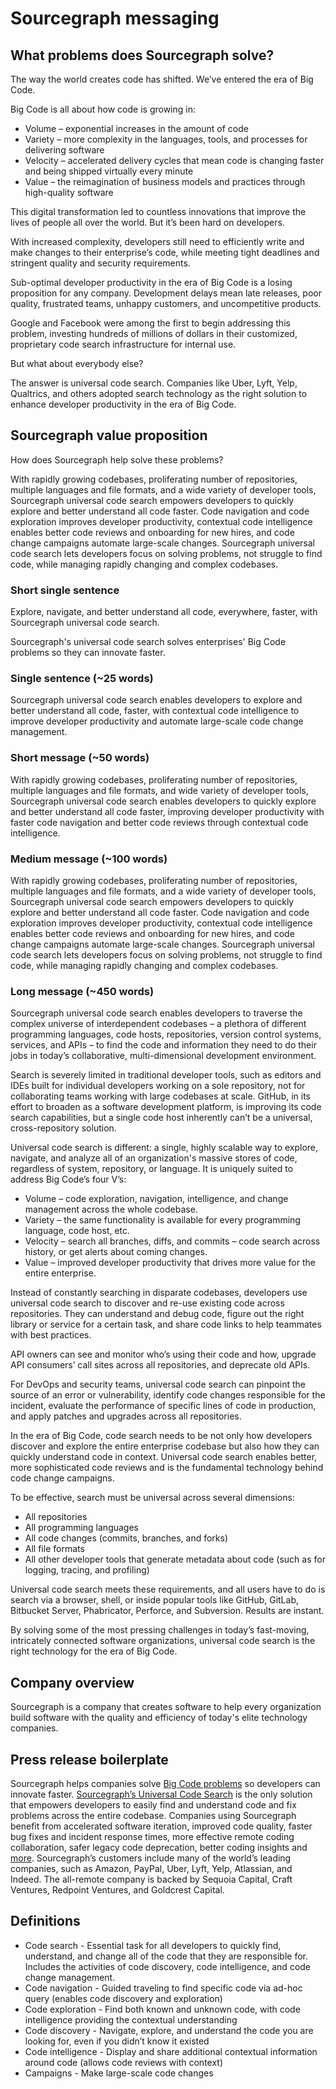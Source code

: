 # Sourcegraph messaging

## What problems does Sourcegraph solve?

The way the world creates code has shifted. We’ve entered the era of Big Code.
 
Big Code is all about how code is growing in:

* Volume – exponential increases in the amount of code
* Variety – more complexity in the languages, tools, and processes for delivering software
* Velocity – accelerated delivery cycles that mean code is changing faster and being shipped virtually every minute
* Value – the reimagination of business models and practices through high-quality software
 
This digital transformation led to countless innovations that improve the lives of people all over the world. But it’s been hard on developers.
 
With increased complexity, developers still need to efficiently write and make changes to their enterprise’s code, while meeting tight deadlines and stringent quality and security requirements. 
 
Sub-optimal developer productivity in the era of Big Code is a losing proposition for any company. Development delays mean late releases, poor quality, frustrated teams, unhappy customers, and uncompetitive products.
 
Google and Facebook were among the first to begin addressing this problem, investing hundreds of millions of dollars in their customized, proprietary code search infrastructure for internal use. 

But what about everybody else?
 
The answer is universal code search. Companies like Uber, Lyft, Yelp, Qualtrics, and others adopted search technology as the right solution to enhance developer productivity in the era of Big Code.

## Sourcegraph value proposition

How does Sourcegraph help solve these problems?

With rapidly growing codebases, proliferating number of repositories, multiple languages and file formats, and a wide variety of developer tools, Sourcegraph universal code search empowers developers to quickly explore and better understand all code faster. Code navigation and code exploration improves developer productivity, contextual code intelligence enables better code reviews and onboarding for new hires, and code change campaigns automate large-scale changes. Sourcegraph universal code search lets developers focus on solving problems, not struggle to find code, while managing rapidly changing and complex codebases.

### Short single sentence

Explore, navigate, and better understand all code, everywhere, faster, with Sourcegraph universal code search.

Sourcegraph's universal code search solves enterprises' Big Code problems so they can innovate faster.

### Single sentence (~25 words)

Sourcegraph universal code search enables developers to explore and better understand all code, faster, with contextual code intelligence to improve developer productivity and automate large-scale code change management.

### Short message (~50 words)

With rapidly growing codebases, proliferating number of repositories, multiple languages and file formats, and wide variety of developer tools, Sourcegraph universal code search enables developers to quickly explore and better understand all code faster, improving developer productivity with faster code navigation and better code reviews through contextual code intelligence.

### Medium message (~100 words)

With rapidly growing codebases, proliferating number of repositories, multiple languages and file formats, and a wide variety of developer tools, Sourcegraph universal code search empowers developers to quickly explore and better understand all code faster. Code navigation and code exploration improves developer productivity, contextual code intelligence enables better code reviews and onboarding for new hires, and code change campaigns automate large-scale changes. Sourcegraph universal code search lets developers focus on solving problems, not struggle to find code, while managing rapidly changing and complex codebases.

### Long message (~450 words)

Sourcegraph universal code search enables developers to traverse the complex universe of interdependent codebases – a plethora of different programming languages, code hosts, repositories, version control systems, services, and APIs – to find the code and information they need to do their jobs in today’s collaborative, multi-dimensional development environment.
 
Search is severely limited in traditional developer tools, such as editors and IDEs built for individual developers working on a sole repository, not for collaborating teams working with large codebases at scale. GitHub, in its effort to broaden as a software development platform, is improving its code search capabilities, but a single code host inherently can’t be a universal, cross-repository solution.
 
Universal code search is different: a single, highly scalable way to explore, navigate, and analyze all of an organization's massive stores of code, regardless of system, repository, or language. It is uniquely suited to address Big Code’s four V’s:
 
* Volume – code exploration, navigation, intelligence, and change management across the whole codebase.
* Variety – the same functionality is available for every programming language, code host, etc.
* Velocity – search all branches, diffs, and commits – code search across history, or get alerts about coming changes. 
* Value – improved developer productivity that drives more value for the entire enterprise.
 
Instead of constantly searching in disparate codebases, developers use universal code search to discover and re-use existing code across repositories. They can understand and debug code, figure out the right library or service for a certain task, and share code links to help teammates with best practices.
 
API owners can see and monitor who’s using their code and how, upgrade API consumers’ call sites across all repositories, and deprecate old APIs.
 
For DevOps and security teams, universal code search can pinpoint the source of an error or vulnerability, identify code changes responsible for the incident, evaluate the performance of specific lines of code in production, and apply patches and upgrades across all repositories.
 
In the era of Big Code, code search needs to be not only how developers discover and explore the entire enterprise codebase but also how they can quickly understand code in context. Universal code search enables better, more sophisticated code reviews and is the fundamental technology behind code change campaigns.
 
To be effective, search must be universal across several dimensions: 

* All repositories
* All programming languages
* All code changes (commits, branches, and forks)
* All file formats
* All other developer tools that generate metadata about code (such as for logging, tracing, and profiling)
 
Universal code search meets these requirements, and all users have to do is search via a browser, shell, or inside popular tools like GitHub, GitLab, Bitbucket Server, Phabricator, Perforce, and Subversion. Results are instant.

By solving some of the most pressing challenges in today’s fast-moving, intricately connected software organizations, universal code search is the right technology for the era of Big Code.

## Company overview

Sourcegraph is a company that creates software to help every organization build software with the quality and efficiency of today's elite technology companies.

## Press release boilerplate	

Sourcegraph helps companies solve [Big Code problems](https://about.sourcegraph.com/press-release/big-code-survey-2020/) so developers can innovate faster. [Sourcegraph’s Universal Code Search](https://info.sourcegraph.com/universal-code-search-ebook-req) is the only solution that empowers developers to easily find and understand code and fix problems across the entire codebase. Companies using Sourcegraph benefit from accelerated software iteration, improved code quality, faster bug fixes and incident response times, more effective remote coding collaboration, safer legacy code deprecation, better coding insights and [more](https://info.sourcegraph.com/universal-code-search-ebook-req). Sourcegraph’s customers include many of the world’s leading companies, such as Amazon, PayPal, Uber, Lyft, Yelp, Atlassian, and Indeed. The all-remote company is backed by Sequoia Capital, Craft Ventures, Redpoint Ventures, and Goldcrest Capital. 

## Definitions

* Code search - Essential task for all developers to quickly find, understand, and change all of the code that they are responsible for. Includes the activities of code discovery, code intelligence, and code change management.
* Code navigation - Guided traveling to find specific code via ad-hoc query (enables code discovery and exploration)
* Code exploration - Find both known and unknown code, with code intelligence providing the contextual understanding
* Code discovery - Navigate, explore, and understand the code you are looking for, even if you didn’t know it existed 
* Code intelligence - Display and share additional contextual information around code (allows code reviews with context)
* Campaigns - Make large-scale code changes
